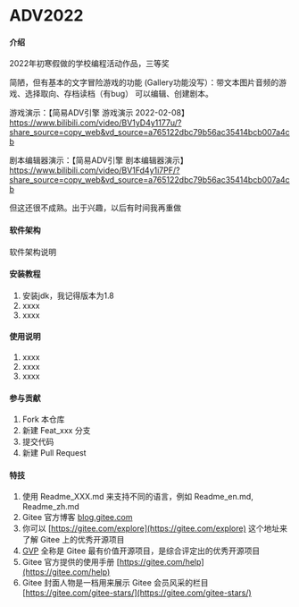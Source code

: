 # ADV2022

#### 介绍
2022年初寒假做的学校编程活动作品，三等奖

简陋，但有基本的文字冒险游戏的功能 (Gallery功能没写）：带文本图片音频的游戏、选择取向、存档读档（有bug）
可以编辑、创建剧本。

游戏演示：【简易ADV引擎 游戏演示 2022-02-08】 https://www.bilibili.com/video/BV1yD4y1177u/?share_source=copy_web&vd_source=a765122dbc79b56ac35414bcb007a4cb


剧本编辑器演示：【简易ADV引擎 剧本编辑器演示】 https://www.bilibili.com/video/BV1Fd4y1i7PF/?share_source=copy_web&vd_source=a765122dbc79b56ac35414bcb007a4cb


但这还很不成熟。出于兴趣，以后有时间我再重做


#### 软件架构
软件架构说明


#### 安装教程

1.  安装jdk，我记得版本为1.8
2.  xxxx
3.  xxxx

#### 使用说明

1.  xxxx
2.  xxxx
3.  xxxx

#### 参与贡献

1.  Fork 本仓库
2.  新建 Feat_xxx 分支
3.  提交代码
4.  新建 Pull Request


#### 特技

1.  使用 Readme\_XXX.md 来支持不同的语言，例如 Readme\_en.md, Readme\_zh.md
2.  Gitee 官方博客 [blog.gitee.com](https://blog.gitee.com)
3.  你可以 [https://gitee.com/explore](https://gitee.com/explore) 这个地址来了解 Gitee 上的优秀开源项目
4.  [GVP](https://gitee.com/gvp) 全称是 Gitee 最有价值开源项目，是综合评定出的优秀开源项目
5.  Gitee 官方提供的使用手册 [https://gitee.com/help](https://gitee.com/help)
6.  Gitee 封面人物是一档用来展示 Gitee 会员风采的栏目 [https://gitee.com/gitee-stars/](https://gitee.com/gitee-stars/)
